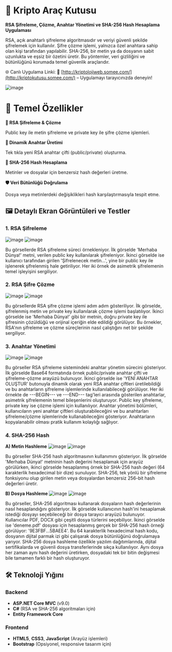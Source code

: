 # 🔐 Kripto Araç Kutusu

**RSA Şifreleme, Çözme, Anahtar Yönetimi ve SHA-256 Hash Hesaplama Uygulaması**

RSA, açık anahtarlı şifreleme algoritmasıdır ve veriyi güvenli şekilde şifrelemek için kullanılır.
Şifre çözme işlemi, yalnızca özel anahtara sahip olan kişi tarafından yapılabilir.
SHA-256, bir metin ya da dosyanın sabit uzunlukta ve eşsiz bir özetini üretir.
Bu yöntemler, veri gizliliğini ve bütünlüğünü korumada temel güvenlik araçlarıdır.

🌐 Canlı Uygulama Linki:
📎 [http://kriptolojiweb.somee.com/](http://kriptokutusu.somee.com/) – Uygulamayı tarayıcınızda deneyin!

![image](https://github.com/user-attachments/assets/baddc637-8507-413e-8bf4-f51c96dc5a66)


# 🌟 Temel Özellikler

**🔐 RSA Şifreleme & Çözme**

Public key ile metin şifreleme ve private key ile şifre çözme işlemleri.

**🔑 Dinamik Anahtar Üretimi**

Tek tıkla yeni RSA anahtar çifti (public/private) oluşturma.

**📄 SHA-256 Hash Hesaplama**

Metinler ve dosyalar için benzersiz hash değerleri üretme.

**🛡️ Veri Bütünlüğü Doğrulama**

Dosya veya metinlerdeki değişiklikleri hash karşılaştırmasıyla tespit etme.


## 🖼️  Detaylı Ekran Görüntüleri ve Testler

### 1. RSA Şifreleme
![image](https://github.com/user-attachments/assets/2cba2120-7248-4ba4-99bb-a4150f09e046)   ![image](https://github.com/user-attachments/assets/43b49664-3741-4400-af6d-972446e73ab7)

Bu görsellerde RSA şifreleme süreci örnekleniyor. İlk görselde 'Merhaba Dünya!' metni, verilen public key kullanılarak şifreleniyor. İkinci görselde ise kullanıcı tarafından girilen 'Şifrelenecek metin...', yine bir public key ile işlenerek şifrelenmiş hale getiriliyor. Her iki örnek de asimetrik şifrelemenin temel işleyişini sergiliyor.

### 2. RSA Şifre Çözme
![image](https://github.com/user-attachments/assets/dc739896-011c-460c-85f3-38ea0a1e21ad)   ![image](https://github.com/user-attachments/assets/ef4123f5-bce1-4ed0-a37a-140b6338d8d2)

Bu görsellerde RSA şifre çözme işlemi adım adım gösteriliyor. İlk görselde, şifrelenmiş metin ve private key kullanılarak çözme işlemi başlatılıyor. İkinci görselde ise 'Merhaba Dünya!' gibi bir metnin, doğru private key ile şifresinin çözüldüğü ve orijinal içeriğin elde edildiği görülüyor. Bu örnekler, RSA'nın şifreleme ve çözme süreçlerinin nasıl çalıştığını net bir şekilde sergiliyor.

### 3. Anahtar Yönetimi
![image](https://github.com/user-attachments/assets/098cbf2a-a909-4661-a05c-c918d6768c59)   ![image](https://github.com/user-attachments/assets/afbb5cf5-8246-439a-9d9a-aab0dee6832d)

Bu görseller RSA şifreleme sistemindeki anahtar yönetim sürecini gösteriyor. İlk görselde Base64 formatında örnek public/private anahtar çifti ve şifreleme-çözme arayüzü bulunuyor. İkinci görselde ise 'YENİ ANAHTAR OLUŞTUR' butonuyla dinamik olarak yeni RSA anahtar çiftleri üretilebildiği ve bu anahtarların şifreleme işlemlerinde kullanılabileceği görülüyor.
Her iki örnekte de ---BEGIN--- ve ---END--- tag'leri arasında gösterilen anahtarlar, asimetrik şifrelemenin temel bileşenlerini oluşturuyor. Public key şifreleme, private key ise çözme işlemi için kullanılıyor.
Anahtar yönetimi bölümleri, kullanıcıların yeni anahtar çiftleri oluşturabileceğini ve bu anahtarları şifreleme/çözme işlemlerinde kullanabileceğini gösteriyor. Anahtarların kopyalanabilir olması pratik kullanım kolaylığı sağlıyor.

### 4. SHA-256 Hash
**A) Metin Hashleme**
![image](https://github.com/user-attachments/assets/6a8933f0-2d20-4776-be49-aa72caad5f07)   ![image](https://github.com/user-attachments/assets/1cdf97cd-cd21-4229-acd8-ae5b23ded2ab)

Bu görseller SHA-256 hash algoritmasının kullanımını gösteriyor. İlk görselde 'Merhaba Dünya!' metninin hash değerini hesaplamak için arayüz görülürken, ikinci görselde hesaplanmış örnek bir SHA-256 hash değeri (64 karakterlik hexadecimal bir dize) sunuluyor. SHA-256, tek yönlü bir şifreleme fonksiyonu olup girilen metin veya dosyalardan benzersiz 256-bit hash değerleri üretir.

**B) Dosya Hashleme**
![image](https://github.com/user-attachments/assets/21a5455e-3c23-479e-8915-d0ab02811712)   ![image](https://github.com/user-attachments/assets/66fcb076-c598-404e-b3ce-27603e2370e4)

Bu görseller, SHA-256 algoritması kullanarak dosyaların hash değerlerinin nasıl hesaplandığını gösteriyor. İlk görselde kullanıcının hash'ini hesaplamak istediği dosyayı seçebileceği bir dosya tarayıcı arayüzü bulunuyor. Kullanıcılar PDF, DOCX gibi çeşitli dosya türlerini seçebiliyor. İkinci görselde ise 'deneme.pdf' dosyası için hesaplanmış gerçek bir SHA-256 hash örneği görülüyor: '9E3FBF...5BAEE4'. Bu 64 karakterlik hexadecimal hash kodu, dosyanın dijital parmak izi gibi çalışarak dosya bütünlüğünü doğrulamaya yarıyor. SHA-256 dosya hashleme özellikle yazılım dağıtımlarında, dijital sertifikalarda ve güvenli dosya transferlerinde sıkça kullanılıyor. Aynı dosya her zaman aynı hash değerini üretirken, dosyadaki tek bir bitin değişmesi bile tamamen farklı bir hash oluşturuyor.


## 🛠️ Teknoloji Yığını
### Backend
- **ASP.NET Core MVC** (v9.0)
- **C#** (RSA ve SHA-256 algoritmaları için)
- **Entity Framework Core** 

### Frontend
- **HTML5**, **CSS3**, **JavaScript** (Arayüz işlemleri)
- **Bootstrap** (Opsiyonel, responsive tasarım için)


